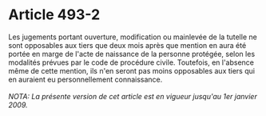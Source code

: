 # Article 493-2

Les jugements portant ouverture, modification ou mainlevée de la tutelle ne sont opposables aux tiers que deux mois après que mention en aura été portée en marge de l'acte de naissance de la personne protégée, selon les modalités prévues par le code de procédure civile.   Toutefois, en l'absence même de cette mention, ils n'en seront pas moins opposables aux tiers qui en auraient eu personnellement connaissance.<br/><br/><i>NOTA:  La présente version de cet article est en vigueur jusqu'au 1er janvier 2009.</i>